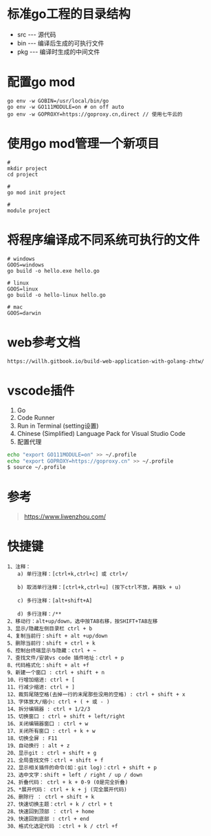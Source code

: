 # 标准go工程的目录结构

- src --- 源代码
- bin --- 编译后生成的可执行文件
- pkg --- 编译时生成的中间文件

# 配置go mod
~~~ 
go env -w GOBIN=/usr/local/bin/go
go env -w GO111MODULE=on # on off auto
go env -w GOPROXY=https://goproxy.cn,direct // 使用七牛云的
~~~

# 使用go mod管理一个新项目
~~~
#  
mkdir project
cd project

# 
go mod init project

#
module project
~~~

# 将程序编译成不同系统可执行的文件
~~~
# windows
GOOS=windows
go build -o hello.exe hello.go

# linux
GOOS=linux
go build -o hello-linux hello.go

# mac
GOOS=darwin
~~~

# web参考文档
~~~ 
https://willh.gitbook.io/build-web-application-with-golang-zhtw/
~~~

# vscode插件
1. Go
2. Code Runner
3. Run in Terminal (setting设置)
4. Chinese (Simplified) Language Pack for Visual Studio Code
5. 配置代理
~~~ bash
echo "export GO111MODULE=on" >> ~/.profile
echo "export GOPROXY=https://goproxy.cn" >> ~/.profile
$ source ~/.profile
~~~

# 参考
> https://www.liwenzhou.com/

# 快捷键
~~~ 
1、注释：
　　a) 单行注释：[ctrl+k,ctrl+c] 或 ctrl+/

　　b) 取消单行注释：[ctrl+k,ctrl+u] (按下ctrl不放，再按k + u)

　　c) 多行注释：[alt+shift+A]

　　d) 多行注释：/**
2、移动行：alt+up/down，选中按TAB右移，按SHIFT+TAB左移
3、显示/隐藏左侧目录栏 ctrl + b
4、复制当前行：shift + alt +up/down
5、删除当前行：shift + ctrl + k
6、控制台终端显示与隐藏：ctrl + ~
7、查找文件/安装vs code 插件地址：ctrl + p
8、代码格式化：shift + alt +f
9、新建一个窗口 : ctrl + shift + n
10、行增加缩进: ctrl + [
11、行减少缩进: ctrl + ]
12、裁剪尾随空格(去掉一行的末尾那些没用的空格) : ctrl + shift + x
13、字体放大/缩小: ctrl + ( + 或 - )
14、拆分编辑器 : ctrl + 1/2/3
15、切换窗口 : ctrl + shift + left/right
16、关闭编辑器窗口 : ctrl + w
17、关闭所有窗口 : ctrl + k + w
18、切换全屏 : F11
19、自动换行 : alt + z
20、显示git : ctrl + shift + g
21、全局查找文件：ctrl + shift + f
22、显示相关插件的命令(如：git log)：ctrl + shift + p
23、选中文字：shift + left / right / up / down
24、折叠代码： ctrl + k + 0-9 (0是完全折叠)
25、*展开代码： ctrl + k + j (完全展开代码)
26、删除行 ： ctrl + shift + k
27、快速切换主题：ctrl + k / ctrl + t
28、快速回到顶部 ： ctrl + home
29、快速回到底部 : ctrl + end
30、格式化选定代码 ：ctrl + k / ctrl +f
~~~
